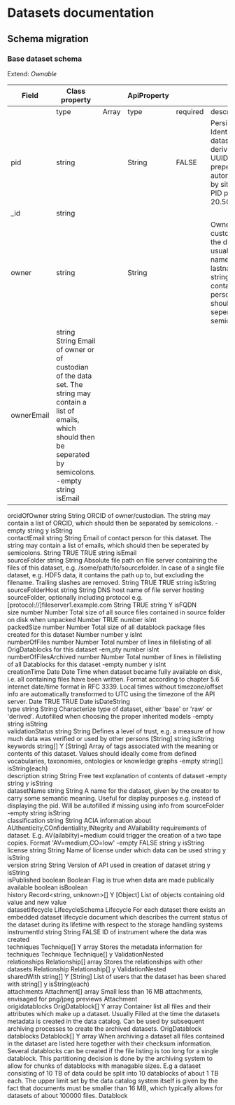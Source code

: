# Datasets documentation

## Schema migration
### Base dataset schema
Extend: _Ownable_

| Field | Class property |  | ApiProperty |  |  |  |  | Prop |  |  |  |  |  | DTO |  |  | Loopback |  |  |  |  |  
|---|---|---|---|---|---|---|---|---|---|---|---|---|---|---|---|---|---|---|---|---|---|
| | type | Array | type	| required | description | reference| default | type | unique | required | index | sparse | default | type | optional | validation | type | array | index |	required |  
| pid |	string |  | String | FALSE | Persistent Identifier for datasets derived from UUIDv4 and prepended automatically by site specific PID prefix like 20.500.12345/	|  | uuidv4() | String | TRUE | TRUE |  |  |   | string | y | isString |
| _id | string |  |  |  |  |  |  |	String |  
| owner | string |  | String |  | Owner or custodian of the data set, usually first name + lastname. The string may contain a list of persons, which should then be seperated by semicolons. |  |  | String | TRUE | TRUE |   |  | | string |  | isString |  
| ownerEmail | string		String		Email of owner or of custodian of the data set. The string may contain a list of emails, which should then be seperated by semicolons.			-empty							string		isEmail					
orcidOfOwner	string		String		ORCID of owner/custodian. The string may contain a list of ORCID, which should then be separated by semicolons.			-empty							string	y	isString					
contactEmail	string		String		Email of contact person for this dataset. The string may contain a list of emails, which should then be seperated by semicolons.			String		TRUE	TRUE				string		isEmail					
sourceFolder	string		String		Absolute file path on file server containing the files of this dataset, e.g. /some/path/to/sourcefolder. In case of a single file dataset, e.g. HDF5 data, it contains the path up to, but excluding the filename. Trailing slashes are removed.			String		TRUE	TRUE				string		isString					
sourceFolderHost	string		String		DNS host name of file server hosting sourceFolder, optionally including protocol e.g. [protocol://]fileserver1.example.com			String			TRUE				string	Y	isFQDN					
size	number		Number		Total size of all source files contained in source folder on disk when unpacked			Number			TRUE				number		isInt					
packedSize	number		Number		Total size of all datablock package files created for this dataset			Number							number	y	isInt					
numberOfFiles	number		Number		Total number of lines in filelisting of all OrigDatablocks for this dataset			-em,pty							number		isInt					
numberOfFilesArchived	number		Number		Total number of lines in filelisting of all Datablocks for this dataset			-empty							number	y	isInt					
creationTime	Date		Date		Time when dataset became fully available on disk, i.e. all containing files have been written. Format according to chapter 5.6 internet date/time format in RFC 3339. Local times without timezone/offset info are automatically transformed to UTC using the timezone of the API server.			Date		TRUE	TRUE				Date		isDateString					
type	string		String		Characterize type of dataset, either 'base' or 'raw' or 'derived'. Autofilled when choosing the proper inherited models			-empty							string		isString					
validationStatus	string		String		Defines a level of trust, e.g. a measure of how much data was verified or used by other persons			[String]							string		isString					
keywords	string[]	Y	[String]		Array of tags associated with the meaning or contents of this dataset. Values should ideally come from defined vocabularies, taxonomies, ontologies or knowledge graphs			-empty							string[]		isString(each)					
description	string		String		Free text explanation of contents of dataset			-empty							string	y	isString					
datasetName	string		String		A name for the dataset, given by the creator to carry some semantic meaning. Useful for display purposes e.g. instead of displaying the pid. Will be autofilled if missing using info from sourceFolder			-empty							string		isString					
classification	string		String		ACIA information about AUthenticity,COnfidentiality,INtegrity and AVailability requirements of dataset. E.g. AV(ailabilty)=medium could trigger the creation of a two tape copies. Format 'AV=medium,CO=low'			-empty					FALSE		string	y	isString					
license	string		String		Name of license under which data can be used										string	y	isString					
version	string		String		Version of API used in creation of dataset										string	y	isString					
isPublished	boolean		Boolean		Flag is true when data are made publically available										boolean		isBoolean					
history	Record<string, unknown>[]	Y	[Object]		List of objects containing old value and new value																	
datasetlifecycle	LifecycleSchema		Lifecycle		For each dataset there exists an embedded dataset lifecycle document which describes the current status of the dataset during its lifetime with respect to the storage handling systems																	
instrumentId	string		String	FALSE	ID of instrument where the data was created																	
techniques	Technique[]	Y	array		Stores the metadata information for techniques	Technique									Technique[]	y	ValidationNested					
relationships	Relationship[]		array		Stores the relationships with other datasets	Relationship									Relationship[]	y	ValidationNested					
sharedWith	string[]	Y	[String]		List of users that the dataset has been shared with										string[]	y	isString(each)					
attachments	Attachment[]		array		Small less than 16 MB attachments, envisaged for png/jpeg previews	Attachment																
origidatablocks	OrigDatablock[]	Y	array		Container list all files and their attributes which make up a dataset. Usually Filled at the time the datasets metadata is created in the data catalog. Can be used by subsequent archiving processes to create the archived datasets.	OrigDatablock																
datablocks	Datablock[]	Y	array		When archiving a dataset all files contained in the dataset are listed here together with their checksum information. Several datablocks can be created if the file listing is too long for a single datablock. This partitioning decision is done by the archiving system to allow for chunks of datablocks with managable sizes. E.g a dataset consisting of 10 TB of data could be split into 10 datablocks of about 1 TB each. The upper limit set by the data catalog system itself is given by the fact that documents must be smaller than 16 MB, which typically allows for datasets of about 100000 files.	Datablock																
